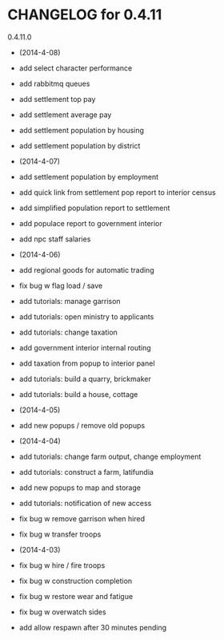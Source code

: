  CHANGELOG for 0.4.11
 ===================

 0.4.11.0

 * (2014-4-08)

  * add select character performance
  * add rabbitmq queues
  * add settlement top pay
  * add settlement average pay
  * add settlement population by housing
  * add settlement population by district

 * (2014-4-07)

  * add settlement population by employment
  * add quick link from settlement pop report to interior census
  * add simplified population report to settlement
  * add populace report to government interior
  * add npc staff salaries

 * (2014-4-06)

  * add regional goods for automatic trading
  * fix bug w flag load / save
  * add tutorials: manage garrison
  * add tutorials: open ministry to applicants
  * add tutorials: change taxation
  * add government interior internal routing
  * add taxation from popup to interior panel
  * add tutorials: build a quarry, brickmaker
  * add tutorials: build a house, cottage

 * (2014-4-05)

  * add new popups / remove old popups

 * (2014-4-04)

  * add tutorials: change farm output, change employment
  * add tutorials: construct a farm, latifundia
  * add new popups to map and storage
  * add tutorials: notification of new access
  * fix bug w remove garrison when hired
  * fix bug w transfer troops

 * (2014-4-03)

  * fix bug w hire / fire troops
  * fix bug w construction completion
  * fix bug w restore wear and fatigue
  * fix bug w overwatch sides
  * add allow respawn after 30 minutes pending